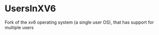 # UsersInXV6
Fork of the xv6 operating system (a single user OS), that has support for multiple users
